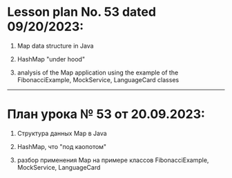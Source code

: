 # Lesson plan No. 53 dated 09/20/2023:

1. Map data structure in Java

2. HashMap "under hood"

3. analysis of the Map application using the example of the FibonacciExample, MockService, LanguageCard classes

_________________________________________________

# План урока № 53 от 20.09.2023:

1. Структура данных Map в Java

2. HashMap, что "под каопотом"

3. разбор применения Map на примере классов FibonacciExample, MockService, LanguageCard

